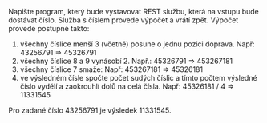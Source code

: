 Napište program, který bude vystavovat REST službu, která na vstupu bude dostávat číslo. Služba s číslem provede výpočet a vrátí zpět.
Výpočet provede postupně takto:
1. všechny číslice menší 3 (včetně) posune o jednu pozici doprava. Např: 43256791 => 45326791
2. všechny číslice 8 a 9 vynásobí 2. Např.: 45326791 => 453267181
3. všechny číslice 7 smaže: Např: 453267181 => 45326181
4. ve výsledném čísle spočte počet sudých číslic a tímto počtem výsledné číslo vydělí a zaokrouhlí dolů na celá čísla. Např: 45326181 / 4 => 11331545

Pro zadané číslo 43256791 je výsledek 11331545.
